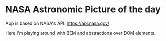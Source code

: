 # NASA Astronomic Picture of the day

App is based on NASA's API:
https://api.nasa.gov/

Here I'm playing around with BEM and abstractions over DOM elements.
